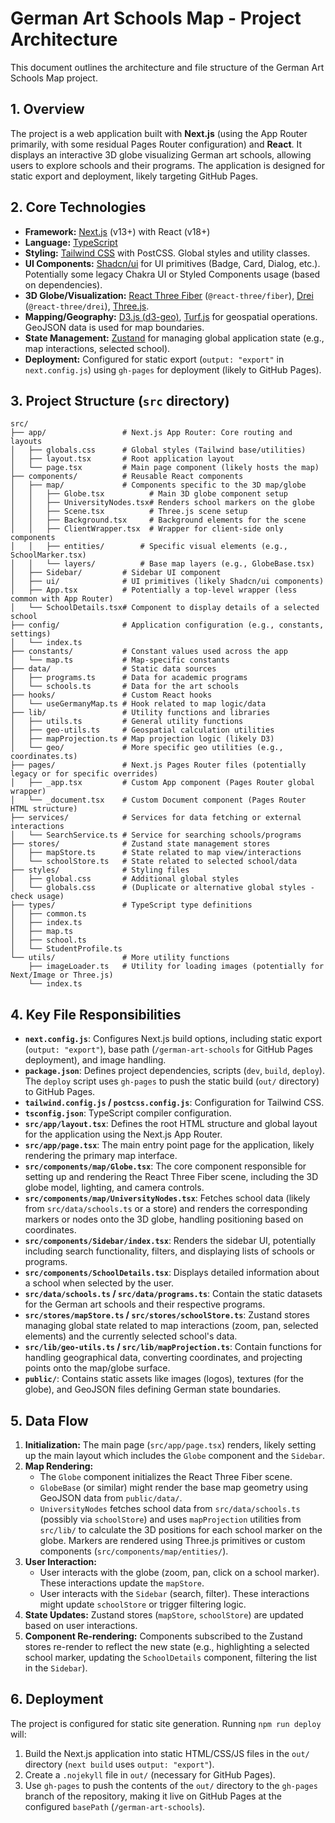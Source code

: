 # German Art Schools Map - Project Architecture

This document outlines the architecture and file structure of the German Art Schools Map project.

## 1. Overview

The project is a web application built with **Next.js** (using the App Router primarily, with some residual Pages Router configuration) and **React**. It displays an interactive 3D globe visualizing German art schools, allowing users to explore schools and their programs. The application is designed for static export and deployment, likely targeting GitHub Pages.

## 2. Core Technologies

- **Framework:** [Next.js](https://nextjs.org/) (v13+) with React (v18+)
- **Language:** [TypeScript](https://www.typescriptlang.org/)
- **Styling:** [Tailwind CSS](https://tailwindcss.com/) with PostCSS. Global styles and utility classes.
- **UI Components:** [Shadcn/ui](https://ui.shadcn.com/) for UI primitives (Badge, Card, Dialog, etc.). Potentially some legacy Chakra UI or Styled Components usage (based on dependencies).
- **3D Globe/Visualization:** [React Three Fiber](https://docs.pmnd.rs/react-three-fiber/getting-started/introduction) (`@react-three/fiber`), [Drei](https://github.com/pmndrs/drei) (`@react-three/drei`), [Three.js](https://threejs.org/).
- **Mapping/Geography:** [D3.js (d3-geo)](https://github.com/d3/d3-geo), [Turf.js](https://turfjs.org/) for geospatial operations. GeoJSON data is used for map boundaries.
- **State Management:** [Zustand](https://github.com/pmndrs/zustand) for managing global application state (e.g., map interactions, selected school).
- **Deployment:** Configured for static export (`output: "export"` in `next.config.js`) using `gh-pages` for deployment (likely to GitHub Pages).

## 3. Project Structure (`src` directory)

```
src/
├── app/                 # Next.js App Router: Core routing and layouts
│   ├── globals.css      # Global styles (Tailwind base/utilities)
│   ├── layout.tsx       # Root application layout
│   └── page.tsx         # Main page component (likely hosts the map)
├── components/          # Reusable React components
│   ├── map/             # Components specific to the 3D map/globe
│   │   ├── Globe.tsx          # Main 3D globe component setup
│   │   ├── UniversityNodes.tsx# Renders school markers on the globe
│   │   ├── Scene.tsx          # Three.js scene setup
│   │   ├── Background.tsx     # Background elements for the scene
│   │   ├── ClientWrapper.tsx  # Wrapper for client-side only components
│   │   ├── entities/        # Specific visual elements (e.g., SchoolMarker.tsx)
│   │   └── layers/          # Base map layers (e.g., GlobeBase.tsx)
│   ├── Sidebar/         # Sidebar UI component
│   ├── ui/              # UI primitives (likely Shadcn/ui components)
│   ├── App.tsx          # Potentially a top-level wrapper (less common with App Router)
│   └── SchoolDetails.tsx# Component to display details of a selected school
├── config/              # Application configuration (e.g., constants, settings)
│   └── index.ts
├── constants/           # Constant values used across the app
│   └── map.ts           # Map-specific constants
├── data/                # Static data sources
│   ├── programs.ts      # Data for academic programs
│   └── schools.ts       # Data for the art schools
├── hooks/               # Custom React hooks
│   └── useGermanyMap.ts # Hook related to map logic/data
├── lib/                 # Utility functions and libraries
│   ├── utils.ts         # General utility functions
│   ├── geo-utils.ts     # Geospatial calculation utilities
│   ├── mapProjection.ts # Map projection logic (likely D3)
│   └── geo/             # More specific geo utilities (e.g., coordinates.ts)
├── pages/               # Next.js Pages Router files (potentially legacy or for specific overrides)
│   ├── _app.tsx         # Custom App component (Pages Router global wrapper)
│   └── _document.tsx    # Custom Document component (Pages Router HTML structure)
├── services/            # Services for data fetching or external interactions
│   └── SearchService.ts # Service for searching schools/programs
├── stores/              # Zustand state management stores
│   ├── mapStore.ts      # State related to map view/interactions
│   └── schoolStore.ts   # State related to selected school/data
├── styles/              # Styling files
│   ├── global.css       # Additional global styles
│   └── globals.css      # (Duplicate or alternative global styles - check usage)
├── types/               # TypeScript type definitions
│   ├── common.ts
│   ├── index.ts
│   ├── map.ts
│   ├── school.ts
│   └── StudentProfile.ts
└── utils/               # More utility functions
    ├── imageLoader.ts   # Utility for loading images (potentially for Next/Image or Three.js)
    └── index.ts
```

## 4. Key File Responsibilities

- **`next.config.js`**: Configures Next.js build options, including static export (`output: "export"`), base path (`/german-art-schools` for GitHub Pages deployment), and image handling.
- **`package.json`**: Defines project dependencies, scripts (`dev`, `build`, `deploy`). The `deploy` script uses `gh-pages` to push the static build (`out/` directory) to GitHub Pages.
- **`tailwind.config.js` / `postcss.config.js`**: Configuration for Tailwind CSS.
- **`tsconfig.json`**: TypeScript compiler configuration.
- **`src/app/layout.tsx`**: Defines the root HTML structure and global layout for the application using the Next.js App Router.
- **`src/app/page.tsx`**: The main entry point page for the application, likely rendering the primary map interface.
- **`src/components/map/Globe.tsx`**: The core component responsible for setting up and rendering the React Three Fiber scene, including the 3D globe model, lighting, and camera controls.
- **`src/components/map/UniversityNodes.tsx`**: Fetches school data (likely from `src/data/schools.ts` or a store) and renders the corresponding markers or nodes onto the 3D globe, handling positioning based on coordinates.
- **`src/components/Sidebar/index.tsx`**: Renders the sidebar UI, potentially including search functionality, filters, and displaying lists of schools or programs.
- **`src/components/SchoolDetails.tsx`**: Displays detailed information about a school when selected by the user.
- **`src/data/schools.ts` / `src/data/programs.ts`**: Contain the static datasets for the German art schools and their respective programs.
- **`src/stores/mapStore.ts` / `src/stores/schoolStore.ts`**: Zustand stores managing global state related to map interactions (zoom, pan, selected elements) and the currently selected school's data.
- **`src/lib/geo-utils.ts` / `src/lib/mapProjection.ts`**: Contain functions for handling geographical data, converting coordinates, and projecting points onto the map/globe surface.
- **`public/`**: Contains static assets like images (logos), textures (for the globe), and GeoJSON files defining German state boundaries.

## 5. Data Flow

1.  **Initialization:** The main page (`src/app/page.tsx`) renders, likely setting up the main layout which includes the `Globe` component and the `Sidebar`.
2.  **Map Rendering:**
    - The `Globe` component initializes the React Three Fiber scene.
    - `GlobeBase` (or similar) might render the base map geometry using GeoJSON data from `public/data/`.
    - `UniversityNodes` fetches school data from `src/data/schools.ts` (possibly via `schoolStore`) and uses `mapProjection` utilities from `src/lib/` to calculate the 3D positions for each school marker on the globe. Markers are rendered using Three.js primitives or custom components (`src/components/map/entities/`).
3.  **User Interaction:**
    - User interacts with the globe (zoom, pan, click on a school marker). These interactions update the `mapStore`.
    - User interacts with the `Sidebar` (search, filter). These interactions might update `schoolStore` or trigger filtering logic.
4.  **State Updates:** Zustand stores (`mapStore`, `schoolStore`) are updated based on user interactions.
5.  **Component Re-rendering:** Components subscribed to the Zustand stores re-render to reflect the new state (e.g., highlighting a selected school marker, updating the `SchoolDetails` component, filtering the list in the `Sidebar`).

## 6. Deployment

The project is configured for static site generation. Running `npm run deploy` will:

1.  Build the Next.js application into static HTML/CSS/JS files in the `out/` directory (`next build` uses `output: "export"`).
2.  Create a `.nojekyll` file in `out/` (necessary for GitHub Pages).
3.  Use `gh-pages` to push the contents of the `out/` directory to the `gh-pages` branch of the repository, making it live on GitHub Pages at the configured `basePath` (`/german-art-schools`).
